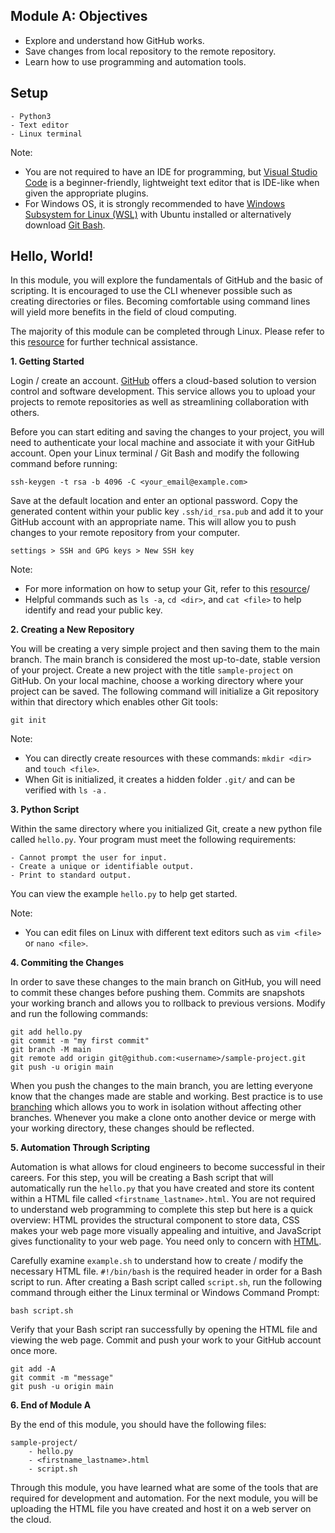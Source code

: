 ## Module A: Objectives

- Explore and understand how GitHub works.
- Save changes from local repository to the remote repository.
- Learn how to use programming and automation tools.

## Setup

```
- Python3
- Text editor
- Linux terminal
```

Note: 
- You are not required to have an IDE for programming, but [Visual Studio Code](https://code.visualstudio.com/) is a beginner-friendly, lightweight text editor that is IDE-like when given the appropriate plugins.
- For Windows OS, it is strongly recommended to have [Windows Subsystem for Linux (WSL)](https://docs.microsoft.com/en-us/windows/wsl/install) with Ubuntu installed or alternatively download [Git Bash](https://git-scm.com/).

## Hello, World!

In this module, you will explore the fundamentals of GitHub and the basic of scripting. It is encouraged to use the CLI whenever possible such as creating directories or files. Becoming comfortable using command lines will yield more benefits in the field of cloud computing.

The majority of this module can be completed through Linux. Please refer to this [resource](https://learnxinyminutes.com/docs/bash/) for further technical assistance.

**1. Getting Started**

Login / create an account. [GitHub](https://docs.github.com/en/get-started/quickstart/hello-world) offers a cloud-based solution to version control and software development. This service allows you to upload your projects to remote repositories as well as streamlining collaboration with others.

Before you can start editing and saving the changes to your project, you will need to authenticate your local machine and associate it with your GitHub account. Open your Linux terminal / Git Bash and modify the following command before running:
```
ssh-keygen -t rsa -b 4096 -C <your_email@example.com>
```

Save at the default location and enter an optional password. Copy the generated content within your public key ```.ssh/id_rsa.pub``` and add it to your GitHub account with an appropriate name. This will allow you to push changes to your remote repository from your computer.
```
settings > SSH and GPG keys > New SSH key
```

Note:
- For more information on how to setup your Git, refer to this [resource](https://docs.github.com/en/get-started/quickstart/set-up-git)/
- Helpful commands such as ```ls -a```, ```cd <dir>```, and ```cat <file>``` to help identify and read your public key.

**2. Creating a New Repository**

You will be creating a very simple project and then saving them to the main branch. The main branch is considered the most up-to-date, stable version of your project. Create a new project with the title ```sample-project``` on GitHub. On your local machine, choose a working directory where your project can be saved. The following command will initialize a Git repository within that directory which enables other Git tools:
```
git init
```

Note:
- You can directly create resources with these commands: ```mkdir <dir>``` and ```touch <file>```.
- When Git is initialized, it creates a hidden folder ```.git/``` and can be verified with ```ls -a``` .

**3. Python Script**

Within the same directory where you initialized Git, create a new python file called ```hello.py```. Your program must meet the following requirements:
```
- Cannot prompt the user for input.
- Create a unique or identifiable output.
- Print to standard output.
```
You can view the example ```hello.py``` to help get started.

Note:
- You can edit files on Linux with different text editors such as ```vim <file>``` or ```nano <file>```.

**4. Commiting the Changes**

In order to save these changes to the main branch on GitHub, you will need to commit these changes before pushing them. Commits are snapshots your working branch and allows you to rollback to previous versions. Modify and run the following commands:
```
git add hello.py
git commit -m "my first commit"
git branch -M main
git remote add origin git@github.com:<username>/sample-project.git
git push -u origin main
```
When you push the changes to the main branch, you are letting everyone know that the changes made are stable and working. Best practice is to use [branching](https://docs.github.com/en/pull-requests/collaborating-with-pull-requests/proposing-changes-to-your-work-with-pull-requests/about-branches) which allows you to work in isolation without affecting other branches. Whenever you make a clone onto another device or merge with your working directory, these changes should be reflected.

**5. Automation Through Scripting**

Automation is what allows for cloud engineers to become successful in their careers. For this step, you will be creating a Bash script that will automatically run the ```hello.py``` that you have created and store its content within a HTML file called ```<firstname_lastname>.html```. You are not required to understand web programming to complete this step but here is a quick overview: HTML provides the structural component to store data, CSS makes your web page more visually appealing and intuitive, and JavaScript gives functionality to your web page. You need only to concern with [HTML](https://developer.mozilla.org/en-US/docs/Web/HTML).

Carefully examine ```example.sh``` to understand how to create / modify the necessary HTML file. ```#!/bin/bash``` is the required header in order for a Bash script to run. After creating a Bash script called ```script.sh```, run the following command through either the Linux terminal or Windows Command Prompt:
```
bash script.sh
```

Verify that your Bash script ran successfully by opening the HTML file and viewing the web page. Commit and push your work to your GitHub account once more.
```
git add -A
git commit -m "message"
git push -u origin main
```

**6. End of Module A**

By the end of this module, you should have the following files:
```
sample-project/
    - hello.py
    - <firstname_lastname>.html
    - script.sh
```
Through this module, you have learned what are some of the tools that are required for development and automation. For the next module, you will be uploading the HTML file you have created and host it on a web server on the cloud.